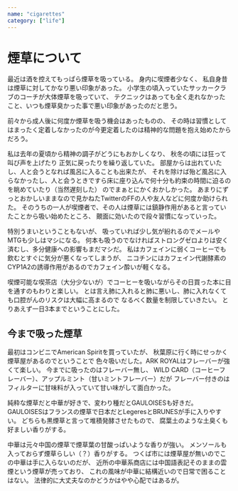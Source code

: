 ```yaml
---
name: "cigarettes"
category: ["life"]
---
```


# 煙草について

最近は酒を控えてもっぱら煙草を吸っている。
身内に喫煙者少なく、
私自身昔は煙草に対してかなり悪い印象があった。
小学生の頃入っていたサッカークラブのコーチが大体煙草を吸っていて、
テクニックはあっても全く走れなかったこと、いつも煙草臭かった事で悪い印象があったのだと思う。

前々から成人後に何度か煙草を吸う機会はあったものの、
その時は習慣としてはまったく定着しなかったのが今更定着したのは精神的な問題を抱え始めたからだろう。

私は去年の夏頃から精神の調子がどうにもおかしくなり、
秋冬の頃には狂って叫び声を上げたり
正気に戻ったりを繰り返していた。
部屋からは出れていたし、人と会うとなれば風呂に入ることも出来たが、
それを除けば殆ど風呂に入らなかったし、人と会うときですら床に座り込んで何十分も約束の時間に迫るのを眺めていたり（当然遅刻した）
のでまぁとにかくおかしかった。
あまりにずっとおかしいままなので見かねたTwitterのFFの人や友人などに何度か助けられた。
そのうちの一人が喫煙者で、その人は煙草には鎮静作用があると言っていたことから吸い始めたところ、
覿面に効いたので段々習慣になっていった。

特別うまいということもないが、
吸っていれば少し気が紛れるのでメールやMTGも少しはマシになる。
何本も吸うのでなければストロングゼロよりは安く済むし、多分健康への影響もまだマシだ。
私はカフェインに弱くコーヒーでも飲むとすぐに気分が悪くなってしまうが、
ニコチンにはカフェイン代謝酵素のCYP1A2の誘導作用があるのでカフェイン酔いが軽くなる。

喫煙可能な喫茶店（大分少ないが）でコーヒーを吸いながらその日買った本に目を通すのもわりと楽しい。
とは言え肺に入れると肺に悪いし、肺に入れなくても口腔がんのリスクは大幅に高まるので
なるべく数量を制限していきたい。
とりあえず一日3本までということにした。

## 今まで吸った煙草

最初はコンビニでAmerican Spiritを買っていたが、
秋葉原に行く時にせっかく煙草屋があるのでということで
色々吸いだした。ARK ROYALはフレーバーが強くて楽しい。
今までに吸ったのはフレーバー無し、
WILD CARD（コーヒーフレーバー）、アップルミント（甘いミントフレーバー）だが
フレーバー付きのはフィルターに甘味料が入っていて甘い味がして面白かった。

純粋な煙草だと中華が好きで、変わり種だとGAULOISESも好きだ。
GAULOISESはフランスの煙草で日本だとLegeresとBRUNESが手に入りやすい。
どちらも黒煙草と言って堆積発酵させたもので、
腐葉土のような土臭くも好ましい香りがする。

中華は元々中国の煙草で煙草葉の甘酸っぱいような香りが強い。
メンソールも入っておらず煙草らしい（？）香りがする。
つくば市には煙草屋が無いのでこの中華は手に入らないのだが、
近所の中華系商店には中国語表記そのままの雲煙という煙草が売っており、
これの風味が中華に結構近いので日常で困ることはない。
法律的に大丈夫なのかどうかはやや心配ではあるが。
